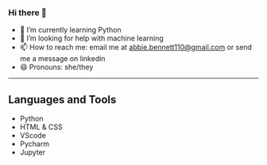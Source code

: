 ### Hi there 👋
- 🌱 I’m currently learning Python
- 🤔 I’m looking for help with machine learning
- 📫 How to reach me: email me at abbie.bennett110@gmail.com or send me a message on linkedin 
- 😄 Pronouns: she/they

---
Languages and Tools
---
- Python
- HTML & CSS
- VScode
- Pycharm
- Jupyter



   
